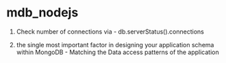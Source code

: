 # mdb_nodejs


1. Check number of connections via - db.serverStatus().connections

2. the single most important factor in designing your application schema within MongoDB - Matching the Data access patterns of the application
